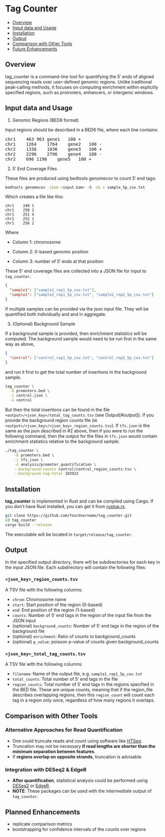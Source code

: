 # Tag Counter

- [Overview](#overview)
- [Input data and Usage](#input-data-and-usage)
- [Installation](#installation)
- [Output](#output)
- [Comparison with Other Tools](#comparison-with-other-tools)
- [Future Enhancements](#future-enhancements)

## Overview

tag_counter is a command-line tool for quantifying the 5′ ends of aligned sequencing
reads over user-defined genomic regions. Unlike traditional peak-calling methods, it
focuses on computing enrichment within explicitly specified regions, such as promoters,
enhancers, or intergenic windows.

## Input data and Usage

1. Genomic Regions (BED6 format)

Input regions should be described in a BED6 file, where each line contains:

<pre>
chr1	463	963	gene1	100	+
chr1	1264	1764	gene2	100	-
chr2	1336	1836	gene3	100	+
chr2	2296	2796	gene4	100	-
chr2	696	1196	gene5	100	+
</pre>

2. 5′ End Coverage Files

These files are produced using bedtools genomecov to count 5′ end tags:  

```bash
bedtools genomecov -ibam <input.bam> -5 -dz > sample_5p_cov.txt
```

Which creates a file like this:

```tsv
chr1	249	1
chr1	250	2
chr1	251	4
chr1	252	1
chr1	256	2
```

Where 

- Column 1: chromosome

- Column 2: 0-based genomic position

- Column 3: number of 5′ ends at that position

These 5' end coverage files are collected into a JSON file for input to `tag_counter`.

```json
{
  "sample1": ["sample1_rep1_5p_cov.txt"],
  "sample2": ["sample2_rep1_5p_cov.txt", "sample2_rep2_5p_cov.txt"]
}
```

If multiple samples can be provided via the json input file. They will be quantified
both individually and and in aggregate.

3. (Optional) Background Sample

If a background sample is provided, then enrichment statistics will be computed. The
background sample would need to be run first in the same way as above, 

```json
{
  "control": ["control_rep1_5p_cov.txt", "control_rep2_5p_cov.txt"]
}
```

and run it first to get the total number of insertions in the background sample.

```bash
tag_counter \
  -b promoters.bed \
  -j control.json \
  -o control
```

But then the total insertions can be found in the file
`<output>/<json_key>/total_tag_counts.tsv` (see Output[#output]). If you provide the
background region counts file (ie `<output>/<json_key>/<json_key>_region_counts.tsv`).
If `tfs.json` is the same as the json described in #2 above, then if you were to run
the following command, then the output for the files in `tfs.json` would contain
enrichment statistics relative to the background sample.

```bash
./tag_counter \
    -b promoters.bed \
    -j tfs.json \
    -o analysis/promoter_quantification \
    --background-counts control/control_region_counts.tsv \
    --background-tag-total 103922
```

## Installation

**tag_counter** is implemented in Rust and can be compiled using Cargo. If you don't
have Rust installed, you can get it from [rustup.rs](https://rustup.rs/).

```bash
git clone https://github.com/YourUsername/tag_counter.git
cd tag_counter
cargo build --release
```

The executable will be located in `target/release/tag_counter`.

## Output

In the specified output directory, there will be subdirectories for each key in the
input JSON file. Each subdirectory will contain the following files:

### `<json_key>_region_counts.tsv`

A TSV file with the following columns:

- `chrom`: Chromosome name
- `start`: Start position of the region (0-based)
- `end`: End position of the region (1-based)
- `counts`: Number of 5′ end tags in the region of the input file from the JSON input
- (optional) `background_counts`: Number of 5′ end tags in the region of the
background file
- (optional) `enrichment`: Ratio of counts to background_counts
- (optional) `p_value`: poisson p-value of counts given background_counts

### `<json_key>_total_tag_counts.tsv`

A TSV file with the following columns:

- `filename`: Name of the output file, e.g. `sample1_rep1_5p_cov.txt`
- `total_counts`: Total number of 5′ end tags in the file
- `region_counts`: Total number of 5′ end tags in the regions specified in the BED
file. These are unique counts, meaning that if the region_file describes overlapping
regions, then this `region_count` will count each tag in a region only once, regardless
of how many regions it overlaps.

## Comparison with Other Tools

### Alternative Approaches for Read Quantification

- One could truncate reads and count using software like
[HTSeq](https://htseq.readthedocs.io/en/latest/counting.html#).
- Truncation may not be necessary **if read lengths are shorter than the minimum
separation between features**.
- If **regions overlap on opposite strands**, truncation is advisable.

### Integration with DESeq2 & EdgeR

- **After quantification**, statistical analysis could be performed using
[DESeq2](https://bioconductor.org/packages/release/bioc/html/DESeq2.html) or
[EdgeR](https://bioconductor.org/packages/release/bioc/html/edgeR.html).
- **NOTE**: These packages can be used with the intermediate output of `tag_counter`.

## Planned Enhancements

- replicate comparison metrics
- bootstrapping for confidence intervals of the counts over regions